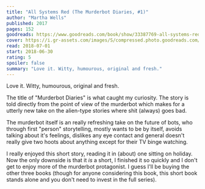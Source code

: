 ```yaml
---
title: "All Systems Red (The Murderbot Diaries, #1)"
author: "Martha Wells"
published: 2017
pages: 152
goodreads: https://www.goodreads.com/book/show/33387769-all-systems-red
cover: https://i.gr-assets.com/images/S/compressed.photo.goodreads.com/books/1484171419l/33387769._SX98_.jpg
read: 2018-07-01
start: 2018-06-30
rating: 5
spoiler: false
summary: "Love it. Witty, humourous, original and fresh."
---
```


Love it. Witty, humourous, original and fresh.  
  
The title of "Murderbot Diaries" is what caught my curiosity. The story is told directly from the point of view of the murderbot which makes for a utterly new take on the alien-type stories where shit (always) goes bad.  
  
The murderbot itself is an really refreshing take on the future of bots, who through first "person" storytelling, mostly wants to be by itself, avoids talking about it's feelings, dislikes any eye contact and general doesn't really give two hoots about anything except for their TV binge watching.  
  
I really enjoyed this short story, reading it in (about) one sitting on holiday. Now the only downside is that it _is_ a short, I finished it so quickly and I don't get to enjoy more of the murderbot protagonist. I guess I'll be buying the other three books (though for anyone considering this book, this short book stands alone and you don't need to invest in the full series).